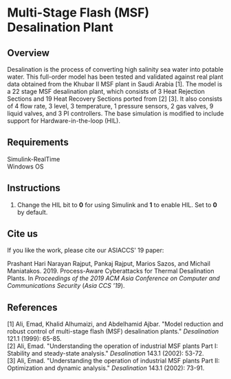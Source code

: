 # Multi-Stage Flash (MSF) Desalination Plant

## Overview

Desalination is the process of converting high salinity sea water into potable water. This full-order model has been tested and validated against real plant data obtained from the Khubar II MSF plant in Saudi Arabia \[1\]. The model is a 22 stage MSF desalination plant, which consists of 3 Heat Rejection Sections and 19 Heat Recovery Sections ported from \[2\] \[3\]. It also consists of 4 flow rate, 3 level, 3 temperature, 1 pressure sensors, 2 gas valves, 9 liquid valves, and 3 PI controllers. The base simulation is modified to include support for Hardware-in-the-loop (HIL).

## Requirements

Simulink-RealTime<br />
Windows OS

## Instructions

1. Change the HIL bit to **0** for using Simulink and **1** to enable HIL. Set to **0** by default.

## Cite us

If you like the work, please cite our ASIACCS' 19 paper:

Prashant Hari Narayan Rajput, Pankaj Rajput, Marios Sazos, and Michail Maniatakos. 2019. Process-Aware Cyberattacks for Thermal Desalination Plants. In _Proceedings of the 2019 ACM Asia Conference on Computer and Communications Security_ (_Asia CCS '19_).

## References

[1] Ali, Emad, Khalid Alhumaizi, and Abdelhamid Ajbar. "Model reduction and robust control of multi-stage flash (MSF) desalination plants." _Desalination_ 121.1 (1999): 65-85.<br />
[2] Ali, Emad. "Understanding the operation of industrial MSF plants Part I: Stability and steady-state analysis." _Desalination_ 143.1 (2002): 53-72.<br />
[3] Ali, Emad. "Understanding the operation of industrial MSF plants Part II: Optimization and dynamic analysis." _Desalination_ 143.1 (2002): 73-91.
